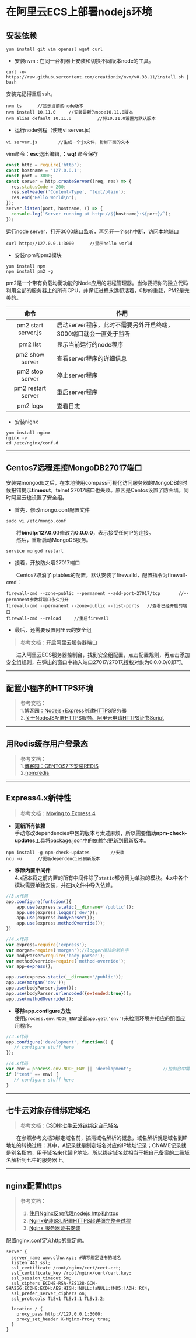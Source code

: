 # 在阿里云ECS上部署nodejs环境

## **安装依赖**

```
yum install git vim openssl wget curl
```
* 安装nvm : 在同一台机器上安装和切换不同版本node的工具。
```
curl -o- https://raw.githubusercontent.com/creationix/nvm/v0.33.11/install.sh | bash
```
安装完记得重启ssh。
```
nvm ls      //显示当前的node版本
nvm install 10.11.0     //安装最新的node10.11.0版本
nvm alias default 10.11.0          //将10.11.0设置为默认版本
```
* 运行node例程（使用vi server.js）
```
vi server.js        //生成一个js文件，复制下面的文本
```
vim命令：**esc**退出编辑，**：wq\!** 命令保存
```javascript
const http = require('http');
const hostname = '127.0.0.1';
const port = 3000;
const server = http.createServer((req, res) => {
  res.statusCode = 200;
  res.setHeader('Content-Type', 'text/plain');
  res.end('Hello World\n');
});
server.listen(port, hostname, () => {
  console.log(`Server running at http://${hostname}:${port}/`);
});
```
运行node server，打开3000端口监听，再另开一个ssh中断，访问本地端口
```
curl http://127.0.0.1:3000      //显示hello world
```
* 安装npm和pm2模块
```
yum install npm
npm install pm2 -g
```
pm2是一个带有负载均衡功能的Node应用的进程管理器。当你要把你的独立代码利用全部的服务器上的所有CPU，并保证进程永远都活着，0秒的重载，PM2是完美的。

| 命令 |作用|
|:---:|---|
|pm2 start server.js | 启动server程序，此时不需要另外开启终端，3000端口就会一直处于监听|
|pm2 list|显示当前运行的node程序|
|pm2 show server|查看server程序的详细信息|
|pm2 stop server|停止server程序|
|pm2 restart server|重启server程序|
|pm2 logs|查看日志|

* 安装nignx
```
yum install nginx
nginx -v
cd /etc/nginx/conf.d
```
---
## **Centos7远程连接MongoDB27017端口**

安装完mongodb之后，在本地使用compass可视化访问服务器的MongoDB的时候报错提示**timeout**，telnet 27017端口也失败。原因是Centos设置了防火墙，同时阿里云也设置了安全组。  
* 首先，修改mongo.conf配置文件
```
sudo vi /etc/mongo.conf
```
&emsp;&emsp;将**bindIp:127.0.0.1**修改为**0.0.0.0**，表示接受任何IP的连接。  
&emsp;&emsp;然后，重新启动MongoDB服务。
```
service mongod restart
```
* 接着，开放防火墙27017端口  

&emsp;&emsp;Centos7取消了iptables的配置，默认安装了firewalld，配置指令为firewall-cmd：
```
firewall-cmd --zone=public --permanent --add-port=27017/tcp       //--permanent参数将端口永久打开
firewall-cmd --permanent --zone=public --list-ports   //查看已经开启的端口
firewall-cmd --reload     //重启firewall
```
* 最后，还需要设置阿里云的安全组  
>参考文档：<a herf="https://jingyan.baidu.com/article/03b2f78c31bdea5ea237ae88.html">开启阿里云服务器端口</a>

&emsp;&emsp;进入阿里云ECS服务器控制台，找到安全组配置，点击配置规则，再点击添加安全组规则，在弹出的窗口中输入端口27017/27017,授权对象为0.0.0.0/0即可。

---
## **配置小程序的HTTPS环境**
>参考文档：  
>1.[博客园：Nodejs+Express创建HTTPS服务器](https://www.cnblogs.com/handongyu/p/6260209.html)  
>2.[关于NodeJS配置HTTPS服务、阿里云申请HTTPS证书Script](https://www.aliyun.com/jiaocheng/992136.html)  

---
## **用Redis缓存用户登录态**
>参考文档：  
>1.[博客园：CENTOS7下安装REDIS](https://www.cnblogs.com/zuidongfeng/p/8032505.html)   
>2.[npm:redis](https://www.npmjs.com/package/redis)

---
## **Express4.x新特性**
>参考文档：[Moving to Express 4](http://www.expressjs.com.cn/guide/migrating-4.html)  

* **更新所有依赖**  
手动修改dependencies中包的版本号太过麻烦，所以需要借助**npm-check-updates**工具将package.json中的依赖包更新到最新版本。  
```
npm install -g npm-check-updates        //安装
ncu -u      //更新dependencies到新版本
```


* **移除内置中间件**  
4.x版本将之前内置的所有中间件除了`static`都分离为单独的模块。4.x中各个模块需要单独安装，并在js文件中导入依赖。  

```javascript
//3.x代码
app.configure(funtcion(){
    app.use(express.static(__dirname+'/public'));
    app.use(express.logger('dev'));
    app.use(express.bodyParser());
    app.use(express.methodOverride());
})
```
  
```javascript
//4.x代码
var express=require('express');
var morgan=require('morgan');//logger模块的新名字
var bodyParser=require('body-parser');
var methodOverride=require('method-override');
var app=express();

app.use(express.static(__dirname+'/public'));
app.use(morgan('dev'));
app.use(bodyParser.json());
app.use(bodyParser.urlencoded({extended:true}));
app.use(methodOverride());
```
* **移除app.configure方法**  
使用`process.env.NODE_ENV`或者`app.get('env')`来检测环境并相应的配置应用程序。  

```javascript
//3.x代码
app.configure('development', function() {
   // configure stuff here
});
```

```javascript
//4.x代码
var env = process.env.NODE_ENV || 'development';            //控制台中需要设置环境变量set NODE_ENV=test
if ('test' == env) {
   // configure stuff here
}
```

---
## **七牛云对象存储绑定域名**
>参考文档：[CSDN:七牛云外链绑定自己域名](https://blog.csdn.net/weixin_38187317/article/details/83987258)


&emsp;&emsp;在参照参考文档3绑定域名前，搞清域名解析的概念，域名解析就是域名到IP地址的转换过程：其中，A记录就是制定域名对应的IP地址记录；CNAME记录就是别名指向，用子域名来代替IP地址。所以绑定域名就相当于把自己备案的二级域名解析到七牛的服务器上。

---
## nginx配置https

>参考文档：  
>1. [使用Nginx反向代理nodejs http和https](https://www.jianshu.com/p/6a02a4f17701)  
>2. [Nginx安装SSL配置HTTPS超详细完整全过程](https://www.hack520.com/481.html)  
>3. [Nginx 服务器证书安装](https://cloud.tencent.com/document/product/400/35244)

配置nginx.conf定义http的重定向。

```
server {
  server_name www.clhw.xyz; #填写绑定证书的域名
  listen 443 ssl;
  ssl_certificate /root/nginx/cert/cert.crt;
  ssl_certificate_key /root/nginx/cert/cert.key;
  ssl_session_timeout 5m;
  ssl_ciphers ECDHE-RSA-AES128-GCM-SHA256:ECDHE:ECDH:AES:HIGH:!NULL:!aNULL:!MD5:!ADH:!RC4;
  ssl_prefer_server_ciphers on;
  ssl_protocols TLSv1 TLSv1.1 TLSv1.2;

  location / {
    proxy_pass http://127.0.0.1:3000;
    proxy_set_header X-Nginx-Proxy true;
  }
}
```